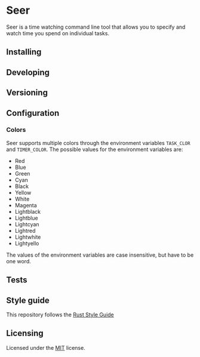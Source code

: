 # Seer

Seer is a time watching command line tool that allows you to specify and watch time you spend on individual tasks.

## Installing

## Developing

## Versioning

## Configuration

### Colors

Seer supports multiple colors through the environment variables `TASK_CLOR` and `TIMER_COLOR`.
The possible values for the environment variables are:

- Red
- Blue
- Green
- Cyan
- Black
- Yellow
- White
- Magenta
- Lightblack
- Lightblue
- Lightcyan
- Lightred
- Lightwhite
- Lightyello

The values of the environment variables are case insensitive, but have to be one word.

## Tests

## Style guide

This repository follows the [Rust Style Guide](https://doc.rust-lang.org/1.0.0/style/)

## Licensing



Licensed under the [MIT](https://github.com/Flimster/seer/blob/master/LICENSE) license.